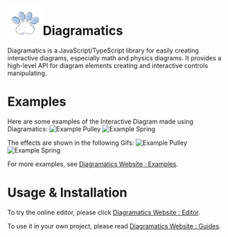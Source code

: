 <img align="left" width="80" height="80" src="https://raw.githubusercontent.com/ray-pH/ray-pH.github.io/master/img/diagramatics2.png" alt="Nabla Icon">

# Diagramatics

Diagramatics is a JavaScript/TypeScript library for easily creating interactive diagrams, especially math and physics diagrams. It provides a high-level API for diagram elements creating and interactive controls manipulating.

# Examples

Here are some examples of the Interactive Diagram made using Diagramatics:
![Example Pulley](https://raw.githubusercontent.com/ray-pH/diagramatics/main/assets/example1.png)
![Example Spring](https://raw.githubusercontent.com/ray-pH/diagramatics/main/assets/example2.png)

The effects are shown in the following Gifs:
![Example Pulley](https://raw.githubusercontent.com/ray-pH/diagramatics/main/assets/example1.gif)
![Example Spring](https://raw.githubusercontent.com/ray-pH/diagramatics/main/assets/example2.gif)

For more examples, see [Diagramatics Website : Examples](https://photon-ray.xyz/diagramatics-site/examples/).

# Usage & Installation

To try the online editor, please click [Diagramatics Website : Editor](https://photon-ray.xyz/diagramatics-site/editor/).

To use it in your own project, please read [Diagramatics Website : Guides](https://photon-ray.xyz/diagramatics-site/guides/usage/).
